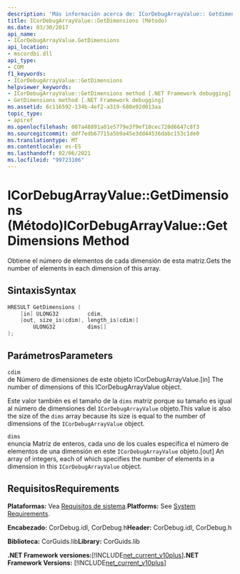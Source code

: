 ```yaml
---
description: 'Más información acerca de: ICorDebugArrayValue:: Getdimensions ((método)'
title: ICorDebugArrayValue::GetDimensions (Método)
ms.date: 03/30/2017
api_name:
- ICorDebugArrayValue.GetDimensions
api_location:
- mscordbi.dll
api_type:
- COM
f1_keywords:
- ICorDebugArrayValue::GetDimensions
helpviewer_keywords:
- ICorDebugArrayValue::GetDimensions method [.NET Framework debugging]
- GetDimensions method [.NET Framework debugging]
ms.assetid: 6c116592-134b-4ef2-a319-680e92d013aa
topic_type:
- apiref
ms.openlocfilehash: 007a48891a01e5779e3f9ef10cec720d6647c8f3
ms.sourcegitcommit: ddf7edb67715a5b9a45e3dd44536dabc153c1de0
ms.translationtype: MT
ms.contentlocale: es-ES
ms.lasthandoff: 02/06/2021
ms.locfileid: "99723106"
---
```

# <a name="icordebugarrayvaluegetdimensions-method"></a><span data-ttu-id="104c4-103">ICorDebugArrayValue::GetDimensions (Método)</span><span class="sxs-lookup"><span data-stu-id="104c4-103">ICorDebugArrayValue::GetDimensions Method</span></span>

<span data-ttu-id="104c4-104">Obtiene el número de elementos de cada dimensión de esta matriz.</span><span class="sxs-lookup"><span data-stu-id="104c4-104">Gets the number of elements in each dimension of this array.</span></span>  
  
## <a name="syntax"></a><span data-ttu-id="104c4-105">Sintaxis</span><span class="sxs-lookup"><span data-stu-id="104c4-105">Syntax</span></span>  
  
```cpp  
HRESULT GetDimensions (  
    [in] ULONG32         cdim,  
    [out, size_is(cdim), length_is(cdim)]
        ULONG32          dims[]  
);  
```  
  
## <a name="parameters"></a><span data-ttu-id="104c4-106">Parámetros</span><span class="sxs-lookup"><span data-stu-id="104c4-106">Parameters</span></span>  

 `cdim`  
 <span data-ttu-id="104c4-107">de Número de dimensiones de este objeto ICorDebugArrayValue.</span><span class="sxs-lookup"><span data-stu-id="104c4-107">[in] The number of dimensions of this ICorDebugArrayValue object.</span></span>  
  
 <span data-ttu-id="104c4-108">Este valor también es el tamaño de la `dims` matriz porque su tamaño es igual al número de dimensiones del `ICorDebugArrayValue` objeto.</span><span class="sxs-lookup"><span data-stu-id="104c4-108">This value is also the size of the `dims` array because its size is equal to the number of dimensions of the `ICorDebugArrayValue` object.</span></span>  
  
 `dims`  
 <span data-ttu-id="104c4-109">enuncia Matriz de enteros, cada uno de los cuales especifica el número de elementos de una dimensión en este `ICorDebugArrayValue` objeto.</span><span class="sxs-lookup"><span data-stu-id="104c4-109">[out] An array of integers, each of which specifies the number of elements in a dimension in this `ICorDebugArrayValue` object.</span></span>  
  
## <a name="requirements"></a><span data-ttu-id="104c4-110">Requisitos</span><span class="sxs-lookup"><span data-stu-id="104c4-110">Requirements</span></span>  

 <span data-ttu-id="104c4-111">**Plataformas:** Vea [Requisitos de sistema](../../get-started/system-requirements.md).</span><span class="sxs-lookup"><span data-stu-id="104c4-111">**Platforms:** See [System Requirements](../../get-started/system-requirements.md).</span></span>  
  
 <span data-ttu-id="104c4-112">**Encabezado:** CorDebug.idl, CorDebug.h</span><span class="sxs-lookup"><span data-stu-id="104c4-112">**Header:** CorDebug.idl, CorDebug.h</span></span>  
  
 <span data-ttu-id="104c4-113">**Biblioteca:** CorGuids.lib</span><span class="sxs-lookup"><span data-stu-id="104c4-113">**Library:** CorGuids.lib</span></span>  
  
 <span data-ttu-id="104c4-114">**.NET Framework versiones:**[!INCLUDE[net_current_v10plus](../../../../includes/net-current-v10plus-md.md)]</span><span class="sxs-lookup"><span data-stu-id="104c4-114">**.NET Framework Versions:** [!INCLUDE[net_current_v10plus](../../../../includes/net-current-v10plus-md.md)]</span></span>
